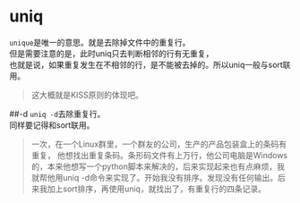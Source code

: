 uniq
====
`unique`是唯一的意思。就是去除掉文件中的重复行。  
但是需要注意的是，此时uniq只去判断相邻的行有无重复，  
也就是说，如果重复发生在不相邻的行，是不能被去掉的。所以uniq一般与sort联用。
>这大概就是KISS原则的体现吧。 

##-d
`uniq -d`去除重复行。  
同样要记得和sort联用。  
>一次，在一个Linux群里，一个群友的公司，生产的产品包装盒上的条码有重复，
他想找出重复条码。条形码文件有上万行，他公司电脑是Windows的，本来他想写一个python脚本来解决的，后来实现起来也有点麻烦，我就帮他用uniq -d命令来实现了。开始我没有排序。发现没有任何输出。后来我加上sort排序，再使用uniq，就找出了，有重复行的四条记录。


